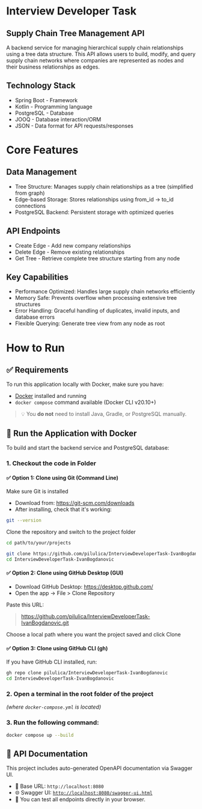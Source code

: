 # Interview Developer Task 

## Supply Chain Tree Management API

A backend service for managing hierarchical supply chain relationships using a tree data structure. This API allows users to build, modify, and query supply chain networks where companies are represented as nodes and their business relationships as edges.
## Technology Stack

- Spring Boot - Framework
- Kotlin - Programming language
- PostgreSQL - Database
- JOOQ - Database interaction/ORM
- JSON - Data format for API requests/responses

# Core Features
## Data Management

- Tree Structure: Manages supply chain relationships as a tree (simplified from graph)
- Edge-based Storage: Stores relationships using from_id → to_id connections
- PostgreSQL Backend: Persistent storage with optimized queries

## API Endpoints

- Create Edge - Add new company relationships
- Delete Edge - Remove existing relationships
- Get Tree - Retrieve complete tree structure starting from any node

## Key Capabilities

- Performance Optimized: Handles large supply chain networks efficiently
- Memory Safe: Prevents overflow when processing extensive tree structures
- Error Handling: Graceful handling of duplicates, invalid inputs, and database errors
- Flexible Querying: Generate tree view from any node as root

# How to Run
## ✅ Requirements

To run this application locally with Docker, make sure you have:

- [Docker](https://www.docker.com/products/docker-desktop) installed and running  
- `docker compose` command available (Docker CLI v20.10+)

> 💡 You **do not** need to install Java, Gradle, or PostgreSQL manually.
## 🐳 Run the Application with Docker

To build and start the backend service and PostgreSQL database:

### 1. Checkout the code in Folder

 #### ✅ Option 1: Clone using Git (Command Line)

Make sure Git is installed

- Download from: https://git-scm.com/downloads
- After installing, check that it's working:

```bash
git --version
```
   Clone the repository and switch to the project folder

   ```bash
cd path/to/your/projects

git clone https://github.com/pilulica/InterviewDeveloperTask-IvanBogdanovic.git
cd InterviewDeveloperTask-IvanBogdanovic
```

#### ✅ Option 2: Clone using GitHub Desktop (GUI)

- Download GitHub Desktop: https://desktop.github.com/
- Open the app → File > Clone Repository

Paste this URL:
> https://github.com/pilulica/InterviewDeveloperTask-IvanBogdanovic.git

Choose a local path where you want the project saved and click Clone
   
#### ✅ Option 3: Clone using GitHub CLI (gh)
If you have GitHub CLI installed, run:
```bash
gh repo clone pilulica/InterviewDeveloperTask-IvanBogdanovic
cd InterviewDeveloperTask-IvanBogdanovic
```
   
### 2. **Open a terminal in the root folder of the project**  
   _(where `docker-compose.yml` is located)_

### 3. Run the following command:

```bash
docker compose up --build
```

## 📘 API Documentation

This project includes auto-generated OpenAPI documentation via Swagger UI.

- 📄 Base URL: `http://localhost:8080`
- 🌐 Swagger UI: [`http://localhost:8080/swagger-ui.html`](http://localhost:8080/swagger-ui.html)
- 🧪 You can test all endpoints directly in your browser.

